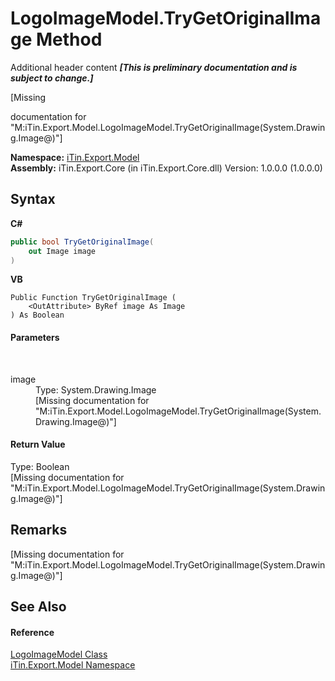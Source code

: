# LogoImageModel.TryGetOriginalImage Method 
Additional header content _**\[This is preliminary documentation and is subject to change.\]**_

\[Missing <summary> documentation for "M:iTin.Export.Model.LogoImageModel.TryGetOriginalImage(System.Drawing.Image@)"\]

**Namespace:**&nbsp;<a href="ef57ffcc-e95e-b212-5a46-9aa6f5a3511f">iTin.Export.Model</a><br />**Assembly:**&nbsp;iTin.Export.Core (in iTin.Export.Core.dll) Version: 1.0.0.0 (1.0.0.0)

## Syntax

**C#**<br />
``` C#
public bool TryGetOriginalImage(
	out Image image
)
```

**VB**<br />
``` VB
Public Function TryGetOriginalImage ( 
	<OutAttribute> ByRef image As Image
) As Boolean
```


#### Parameters
&nbsp;<dl><dt>image</dt><dd>Type: System.Drawing.Image<br />\[Missing <param name="image"/> documentation for "M:iTin.Export.Model.LogoImageModel.TryGetOriginalImage(System.Drawing.Image@)"\]</dd></dl>

#### Return Value
Type: Boolean<br />\[Missing <returns> documentation for "M:iTin.Export.Model.LogoImageModel.TryGetOriginalImage(System.Drawing.Image@)"\]

## Remarks
\[Missing <remarks> documentation for "M:iTin.Export.Model.LogoImageModel.TryGetOriginalImage(System.Drawing.Image@)"\]

## See Also


#### Reference
<a href="8f7b0b96-133a-1032-18c8-f90b2e490c0b">LogoImageModel Class</a><br /><a href="ef57ffcc-e95e-b212-5a46-9aa6f5a3511f">iTin.Export.Model Namespace</a><br />